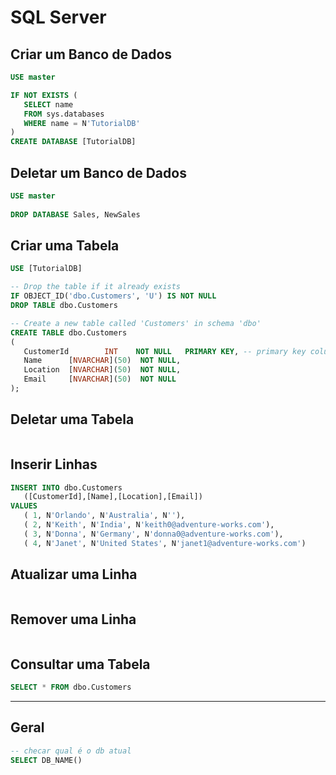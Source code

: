 # SQL Server

## Criar um Banco de Dados

~~~sql
USE master

IF NOT EXISTS (
   SELECT name
   FROM sys.databases
   WHERE name = N'TutorialDB'
)
CREATE DATABASE [TutorialDB]
~~~

## Deletar um Banco de Dados

~~~sql
USE master
 
DROP DATABASE Sales, NewSales
~~~

## Criar uma Tabela

~~~sql
USE [TutorialDB]

-- Drop the table if it already exists
IF OBJECT_ID('dbo.Customers', 'U') IS NOT NULL
DROP TABLE dbo.Customers

-- Create a new table called 'Customers' in schema 'dbo'
CREATE TABLE dbo.Customers
(
   CustomerId        INT    NOT NULL   PRIMARY KEY, -- primary key column
   Name      [NVARCHAR](50)  NOT NULL,
   Location  [NVARCHAR](50)  NOT NULL,
   Email     [NVARCHAR](50)  NOT NULL
);
~~~

## Deletar uma Tabela

~~~sql

~~~

## Inserir Linhas

~~~sql
INSERT INTO dbo.Customers
   ([CustomerId],[Name],[Location],[Email])
VALUES
   ( 1, N'Orlando', N'Australia', N''),
   ( 2, N'Keith', N'India', N'keith0@adventure-works.com'),
   ( 3, N'Donna', N'Germany', N'donna0@adventure-works.com'),
   ( 4, N'Janet', N'United States', N'janet1@adventure-works.com')
~~~

## Atualizar uma Linha

~~~sql

~~~

## Remover uma Linha

~~~sql

~~~

## Consultar uma Tabela

~~~sql
SELECT * FROM dbo.Customers
~~~

- - - - - - - - - - - - - 

## Geral

~~~sql
-- checar qual é o db atual 
SELECT DB_NAME()
~~~
